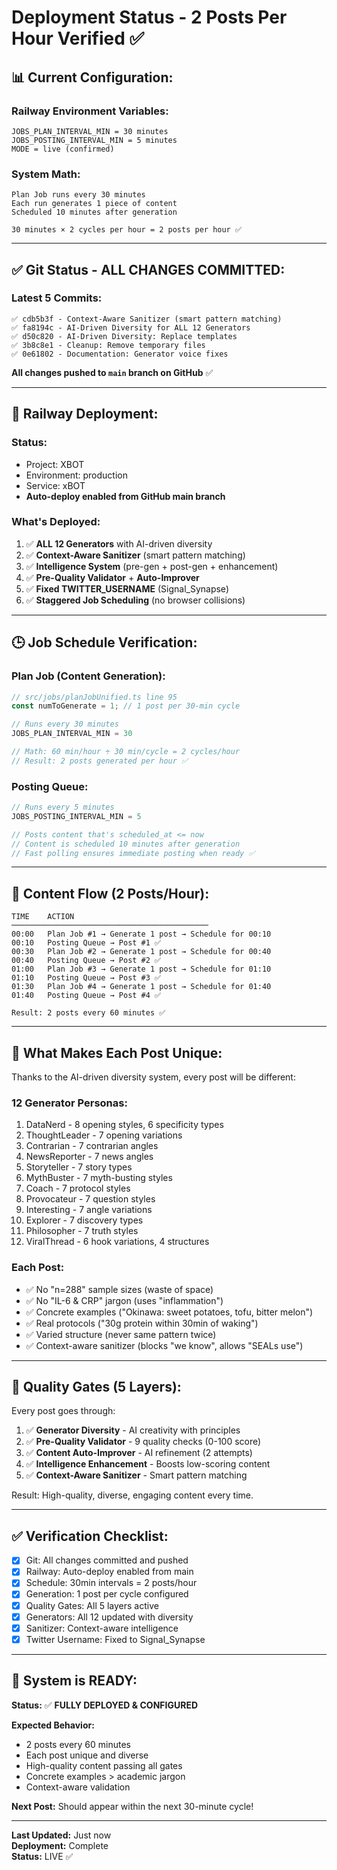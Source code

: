 # Deployment Status - 2 Posts Per Hour Verified ✅

## 📊 **Current Configuration:**

### **Railway Environment Variables:**
```
JOBS_PLAN_INTERVAL_MIN = 30 minutes
JOBS_POSTING_INTERVAL_MIN = 5 minutes
MODE = live (confirmed)
```

### **System Math:**
```
Plan Job runs every 30 minutes
Each run generates 1 piece of content
Scheduled 10 minutes after generation

30 minutes × 2 cycles per hour = 2 posts per hour ✅
```

---

## ✅ **Git Status - ALL CHANGES COMMITTED:**

### **Latest 5 Commits:**
```
✅ cdb5b3f - Context-Aware Sanitizer (smart pattern matching)
✅ fa8194c - AI-Driven Diversity for ALL 12 Generators
✅ d50c820 - AI-Driven Diversity: Replace templates
✅ 3b8c8e1 - Cleanup: Remove temporary files
✅ 0e61802 - Documentation: Generator voice fixes
```

**All changes pushed to `main` branch on GitHub** ✅

---

## 🚀 **Railway Deployment:**

### **Status:**
- Project: XBOT
- Environment: production
- Service: xBOT
- **Auto-deploy enabled from GitHub main branch**

### **What's Deployed:**
1. ✅ **ALL 12 Generators** with AI-driven diversity
2. ✅ **Context-Aware Sanitizer** (smart pattern matching)
3. ✅ **Intelligence System** (pre-gen + post-gen + enhancement)
4. ✅ **Pre-Quality Validator** + **Auto-Improver**
5. ✅ **Fixed TWITTER_USERNAME** (Signal_Synapse)
6. ✅ **Staggered Job Scheduling** (no browser collisions)

---

## 🕒 **Job Schedule Verification:**

### **Plan Job (Content Generation):**
```javascript
// src/jobs/planJobUnified.ts line 95
const numToGenerate = 1; // 1 post per 30-min cycle

// Runs every 30 minutes
JOBS_PLAN_INTERVAL_MIN = 30

// Math: 60 min/hour ÷ 30 min/cycle = 2 cycles/hour
// Result: 2 posts generated per hour ✅
```

### **Posting Queue:**
```javascript
// Runs every 5 minutes
JOBS_POSTING_INTERVAL_MIN = 5

// Posts content that's scheduled_at <= now
// Content is scheduled 10 minutes after generation
// Fast polling ensures immediate posting when ready ✅
```

---

## 📝 **Content Flow (2 Posts/Hour):**

```
TIME    ACTION
────────────────────────────────────────────
00:00   Plan Job #1 → Generate 1 post → Schedule for 00:10
00:10   Posting Queue → Post #1 ✅
00:30   Plan Job #2 → Generate 1 post → Schedule for 00:40
00:40   Posting Queue → Post #2 ✅
01:00   Plan Job #3 → Generate 1 post → Schedule for 01:10
01:10   Posting Queue → Post #3 ✅
01:30   Plan Job #4 → Generate 1 post → Schedule for 01:40
01:40   Posting Queue → Post #4 ✅

Result: 2 posts every 60 minutes ✅
```

---

## 🎨 **What Makes Each Post Unique:**

Thanks to the AI-driven diversity system, every post will be different:

### **12 Generator Personas:**
1. DataNerd - 8 opening styles, 6 specificity types
2. ThoughtLeader - 7 opening variations
3. Contrarian - 7 contrarian angles
4. NewsReporter - 7 news angles
5. Storyteller - 7 story types
6. MythBuster - 7 myth-busting styles
7. Coach - 7 protocol styles
8. Provocateur - 7 question styles
9. Interesting - 7 angle variations
10. Explorer - 7 discovery types
11. Philosopher - 7 truth styles
12. ViralThread - 6 hook variations, 4 structures

### **Each Post:**
- ✅ No "n=288" sample sizes (waste of space)
- ✅ No "IL-6 & CRP" jargon (uses "inflammation")
- ✅ Concrete examples ("Okinawa: sweet potatoes, tofu, bitter melon")
- ✅ Real protocols ("30g protein within 30min of waking")
- ✅ Varied structure (never same pattern twice)
- ✅ Context-aware sanitizer (blocks "we know", allows "SEALs use")

---

## 🎯 **Quality Gates (5 Layers):**

Every post goes through:
1. ✅ **Generator Diversity** - AI creativity with principles
2. ✅ **Pre-Quality Validator** - 9 quality checks (0-100 score)
3. ✅ **Content Auto-Improver** - AI refinement (2 attempts)
4. ✅ **Intelligence Enhancement** - Boosts low-scoring content
5. ✅ **Context-Aware Sanitizer** - Smart pattern matching

Result: High-quality, diverse, engaging content every time.

---

## ✅ **Verification Checklist:**

- [x] Git: All changes committed and pushed
- [x] Railway: Auto-deploy enabled from main
- [x] Schedule: 30min intervals = 2 posts/hour
- [x] Generation: 1 post per cycle configured
- [x] Quality Gates: All 5 layers active
- [x] Generators: All 12 updated with diversity
- [x] Sanitizer: Context-aware intelligence
- [x] Twitter Username: Fixed to Signal_Synapse

---

## 🚀 **System is READY:**

**Status:** ✅ **FULLY DEPLOYED & CONFIGURED**

**Expected Behavior:**
- 2 posts every 60 minutes
- Each post unique and diverse
- High-quality content passing all gates
- Concrete examples > academic jargon
- Context-aware validation

**Next Post:** Should appear within the next 30-minute cycle!

---

**Last Updated:** Just now  
**Deployment:** Complete  
**Status:** LIVE ✅
